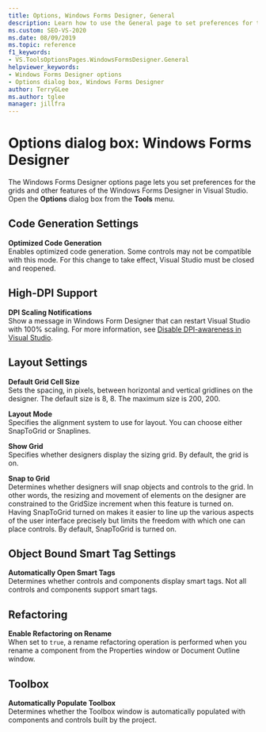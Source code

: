 ```yaml
---
title: Options, Windows Forms Designer, General
description: Learn how to use the General page to set preferences for the grids and other features of the Windows Forms Designer in Visual Studio.
ms.custom: SEO-VS-2020
ms.date: 08/09/2019
ms.topic: reference
f1_keywords:
- VS.ToolsOptionsPages.WindowsFormsDesigner.General
helpviewer_keywords:
- Windows Forms Designer options
- Options dialog box, Windows Forms Designer
author: TerryGLee
ms.author: tglee
manager: jillfra
---
```

# Options dialog box: Windows Forms Designer

The Windows Forms Designer options page lets you set preferences for the grids and other features of the Windows Forms Designer in Visual Studio. Open the **Options** dialog box from the **Tools** menu.

## Code Generation Settings

**Optimized Code Generation**\
Enables optimized code generation. Some controls may not be compatible with this mode. For this change to take effect, Visual Studio must be closed and reopened.

## High-DPI Support

**DPI Scaling Notifications**\
Show a message in Windows Form Designer that can restart Visual Studio with 100% scaling. For more information, see [Disable DPI-awareness in Visual Studio](/dotnet/framework/winforms/disable-dpi-awareness-visual-studio).

## Layout Settings

**Default Grid Cell Size**\
Sets the spacing, in pixels, between horizontal and vertical gridlines on the designer. The default size is 8, 8. The maximum size is 200, 200.

**Layout Mode**\
Specifies the alignment system to use for layout. You can choose either SnapToGrid or Snaplines.

**Show Grid**\
Specifies whether designers display the sizing grid. By default, the grid is on.

**Snap to Grid**\
Determines whether designers will snap objects and controls to the grid. In other words, the resizing and movement of elements on the designer are constrained to the GridSize increment when this feature is turned on. Having SnapToGrid turned on makes it easier to line up the various aspects of the user interface precisely but limits the freedom with which one can place controls. By default, SnapToGrid is turned on.

## Object Bound Smart Tag Settings

**Automatically Open Smart Tags**\
Determines whether controls and components display smart tags. Not all controls and components support smart tags.

## Refactoring

**Enable Refactoring on Rename**\
When set to `true`, a rename refactoring operation is performed when you rename a component from the Properties window or Document Outline window.

## Toolbox

**Automatically Populate Toolbox**\
Determines whether the Toolbox window is automatically populated with components and controls built by the project.
